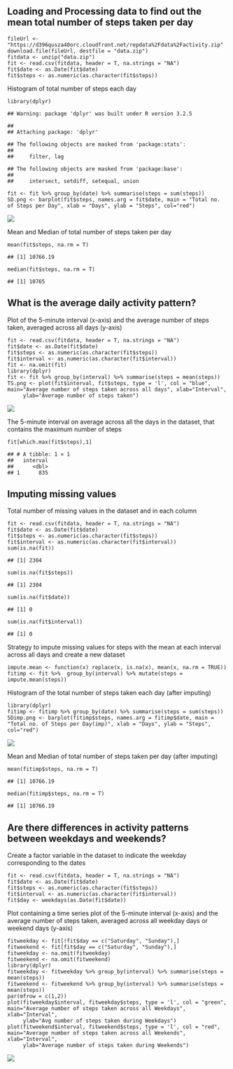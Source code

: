 Loading and Processing data to find out the mean total number of steps taken per day
------------------------------------------------------------------------------------

    fileUrl <- "https://d396qusza40orc.cloudfront.net/repdata%2Fdata%2Factivity.zip"
    download.file(fileUrl, destfile = "data.zip")
    fitdata <- unzip("data.zip")
    fit <- read.csv(fitdata, header = T, na.strings = "NA")
    fit$date <- as.Date(fit$date)
    fit$steps <- as.numeric(as.character(fit$steps))

Histogram of total number of steps each day

    library(dplyr)

    ## Warning: package 'dplyr' was built under R version 3.2.5

    ## 
    ## Attaching package: 'dplyr'

    ## The following objects are masked from 'package:stats':
    ## 
    ##     filter, lag

    ## The following objects are masked from 'package:base':
    ## 
    ##     intersect, setdiff, setequal, union

    fit <- fit %>% group_by(date) %>% summarise(steps = sum(steps))
    SD.png <- barplot(fit$steps, names.arg = fit$date, main = "Total no. of Steps per Day", xlab = "Days", ylab = "Steps", col="red")

![](PA1_template_files/figure-markdown_strict/unnamed-chunk-2-1.png)

Mean and Median of total number of steps taken per day

    mean(fit$steps, na.rm = T)

    ## [1] 10766.19

    median(fit$steps, na.rm = T)

    ## [1] 10765

What is the average daily activity pattern?
-------------------------------------------

Plot of the 5-minute interval (x-axis) and the average number of steps
taken, averaged across all days (y-axis)

    fit <- read.csv(fitdata, header = T, na.strings = "NA")
    fit$date <- as.Date(fit$date)
    fit$steps <- as.numeric(as.character(fit$steps))
    fit$interval <- as.numeric(as.character(fit$interval))
    fit <- na.omit(fit)
    library(dplyr)
    fit <- fit %>% group_by(interval) %>% summarise(steps = mean(steps))
    TS.png <- plot(fit$interval, fit$steps, type = 'l', col = "blue", main="Average number of steps taken across all days", xlab="Interval", 
         ylab="Average number of steps taken")

![](PA1_template_files/figure-markdown_strict/unnamed-chunk-4-1.png)

The 5-minute interval on average across all the days in the dataset,
that contains the maximum number of steps

    fit[which.max(fit$steps),1]

    ## # A tibble: 1 × 1
    ##   interval
    ##      <dbl>
    ## 1      835

Imputing missing values
-----------------------

Total number of missing values in the dataset and in each column

    fit <- read.csv(fitdata, header = T, na.strings = "NA")
    fit$date <- as.Date(fit$date)
    fit$steps <- as.numeric(as.character(fit$steps))
    fit$interval <- as.numeric(as.character(fit$interval))
    sum(is.na(fit))

    ## [1] 2304

    sum(is.na(fit$steps))

    ## [1] 2304

    sum(is.na(fit$date))

    ## [1] 0

    sum(is.na(fit$interval))

    ## [1] 0

Strategy to impute missing values for steps with the mean at each
interval across all days and create a new dataset

    impute.mean <- function(x) replace(x, is.na(x), mean(x, na.rm = TRUE))
    fitimp <- fit %>%  group_by(interval) %>% mutate(steps = impute.mean(steps))

Histogram of the total number of steps taken each day (after imputing)

    library(dplyr)
    fitimp <- fitimp %>% group_by(date) %>% summarise(steps = sum(steps))
    SDimp.png <- barplot(fitimp$steps, names.arg = fitimp$date, main = "Total no. of Steps per Day(imp)", xlab = "Days", ylab = "Steps", col="red")

![](PA1_template_files/figure-markdown_strict/unnamed-chunk-8-1.png)

Mean and Median of total number of steps taken per day (after imputing)

    mean(fitimp$steps, na.rm = T)

    ## [1] 10766.19

    median(fitimp$steps, na.rm = T)

    ## [1] 10766.19

Are there differences in activity patterns between weekdays and weekends?
-------------------------------------------------------------------------

Create a factor variable in the dataset to indicate the weekday
corresponding to the dates

    fit <- read.csv(fitdata, header = T, na.strings = "NA")
    fit$date <- as.Date(fit$date)
    fit$steps <- as.numeric(as.character(fit$steps))
    fit$interval <- as.numeric(as.character(fit$interval))
    fit$day <- weekdays(as.Date(fit$date))

Plot containing a time series plot of the 5-minute interval (x-axis) and
the average number of steps taken, averaged across all weekday days or
weekend days (y-axis)

    fitweekday <- fit[!fit$day == c("Saturday", "Sunday"),]
    fitweekend <- fit[fit$day == c("Saturday", "Sunday"),]
    fitweekday <- na.omit(fitweekday)
    fitweekend <- na.omit(fitweekend)
    library(dplyr)
    fitweekday <- fitweekday %>% group_by(interval) %>% summarise(steps = mean(steps))
    fitweekend <- fitweekend %>% group_by(interval) %>% summarise(steps = mean(steps))
    par(mfrow = c(1,2))
    plot(fitweekday$interval, fitweekday$steps, type = 'l', col = "green", main="Average number of steps taken across all Weekdays", xlab="Interval", 
         ylab="Avg number of steps taken during Weekdays")
    plot(fitweekend$interval, fitweekend$steps, type = 'l', col = "red", main="Average number of steps taken across all Weekends", xlab="Interval", 
         ylab="Average number of steps taken during Weekends")

![](PA1_template_files/figure-markdown_strict/unnamed-chunk-11-1.png)
